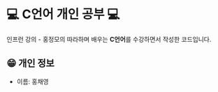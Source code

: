 # 💻 C언어 개인 공부 💻
인프런 강의 - 홍정모의 따라하며 배우는 **C언어**를 수강하면서 작성한 코드입니다.


😁 개인 정보
------------------------------------------
- 이름: 홍채영

